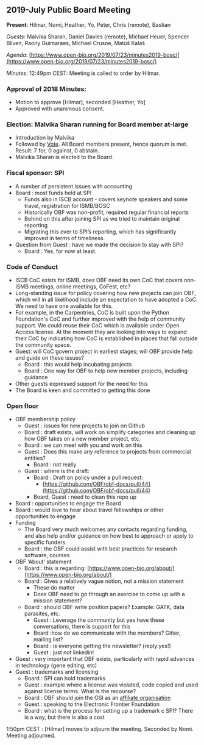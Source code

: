 
## 2019-July Public Board Meeting

**Present**: Hilmar, Nomi, Heather, Yo, Peter, Chris (remote), Bastian

*Guests*: Malvika Sharan, Daniel Davies (remote), Michael Heuer, Spencer Bliven, Raony Guimaraes, Michael Crusoe, Matúš Kalaš

*Agenda*: [https://www.open-bio.org/2019/07/23/minutes2019-bosc/](https://www.open-bio.org/2019/07/23/minutes2019-bosc/)

*Minutes*:  12:49pm CEST: Meeting is called to order by Hilmar.

### Approval of 2018 Minutes:

*   Motion to approve [Hilmar], seconded [Heather, Yo]
*   Approved with unanimous consent.

### Election: Malvika Sharan running for Board member at-large

*   Introduction by Malvika
*   Followed by [Vote](https://vote.heliosvoting.org/helios/e/obf-july-2019).  All Board members present, hence quorum is met. Result: 7 for, 0 against, 0 abstain.
*   Malvika Sharan is elected to the Board.

### Fiscal sponsor: SPI

*   A number of persistent issues with accounting
*   Board : most funds held at SPI
    *   Funds also in ISCB account - covers keynote speakers and some travel, registration for ISMB/BOSC
    *   Historically OBF was non-profit, required regular financial reports
    *   Behind on this after joining SPI as we tried to maintain original reporting
    *   Migrating this over to SPI’s reporting, which has significantly improved in terms of timeliness.
*   Question from Guest : have we made the decision to stay with SPI?
    *   Board : Yes, for now at least.

###  Code of Conduct

*   ISCB CoC exists for ISMB, does OBF need its own CoC that covers non-ISMB meetings, online meetings, CoFest, etc?
*   Long-standing issue for policy covering how new projects can join OBF, which will in all likelihood include an expectation to have adopted a CoC.  We need to have one available for this.
*   For example, in the Carpentries, CoC is built upon the Python Foundation's CoC and further improved with the help of community support. We could reuse their CoC which is available under Open Access license.  At the moment they are looking into ways to expand their CoC by indicating how CoC is established in places that fall outside the community space.
*   Guest: will CoC govern project in earliest stages; will OBF provide help and guide on these issues?
    *   Board : this would help incubating projects
    *   Board : One way for OBF to help new member projects, including guidance
*   Other guests expressed support for the need for this
*   The Board is keen and committed to getting this done

### Open floor

*   OBF membership policy
    *   Guest : issues for new projects to join on Github
    *   Board : draft exists, will work on simplify categories and cleaning up how OBF takes on a new member project, etc.
    *   Board : we can meet with you and work on this
    *   Guest : Does this make any reference to projects from commercial entities?
        *   Board : not really
    *   Guest : where is the draft:
        *   Board : Draft on policy under a pull request:
            *   [https://github.com/OBF/obf-docs/pull/44](https://github.com/OBF/obf-docs/pull/44)
        *   Board, Guest : need to clean this repo up
*   Board : opportunities to engage the Board
*   Board : would love to hear about travel fellowships or other opportunities to engage
*   Funding
    *   The Board very much welcomes any contacts regarding funding, and also help and/or guidance on how best to approach or apply to specific funders.
    *   Board : the OBF could assist with best practices for research software, courses
*   OBF ‘About’ statement
    *   Board : this is regarding: [https://www.open-bio.org/about/](https://www.open-bio.org/about/)
    *   Board : Gives a relatively vague notion, not a mission statement
        *   These do matter
        *   Does OBF need to go through an exercise to come up with a mission statement?
    *   Board : should OBF write position papers? Example: GATK, data parasites, etc.
        *   Guest : Leverage the community but yes have these conversations, there is support for this
        *   Board :how do we communicate with the members?  Gitter, mailing list?
        *   Board : is everyone getting the newsletter? (reply:yes!)
        *   Guest : just not linkedin!
*   Guest : very important that OBF exists, particularly with rapid advances in technology (gene editing, etc)
*   Guest : trademarks and licensing
    *   Board : SPI can hold trademarks
    *   Guest : example where a license was violated, code copied and used against license terms. What is the recourse?
    *   Board : OBF should join the OSI as an [affiliate organisation](https://opensource.org/affiliates/about)
    *   Guest : speaking to the Electronic Frontier Foundation
    *   Board : what is the process for setting up a trademark c SPI? There is a way, but there is also a cost

1:50pm CEST : [Hilmar] moves to adjourn the meeting.  Seconded by Nomi. Meeting adjourned.
